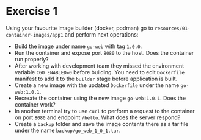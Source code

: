 # Exercise 1

Using your favourite image builder (docker, podman) go to `resources/01-container-images/app1` and perform next operations:

- Build the image under name `go-web` with tag `1.0.0`.
- Run the container and expose port `8080` to the host. Does the container run properly?
- After working with development team they missed the environment variable `CGO_ENABLED=0` before building. You need to edit `Dockerfile` manifest to add it to the `builder` stage before application is built.
- Create a new image with the updated `Dockerfile` under the name `go-web:1.0.1`.
- Recreate the container using the new image `go-web:1.0.1`. Does the container work?
- In another terminal try to use `curl` to perform a request to the container on port `8080` and endpoint `/hello`. What does the server respond?
- Create a `backup` folder and save the image contents there as a tar file under the name `backup/go_web_1_0_1.tar`.
